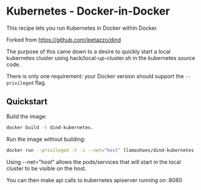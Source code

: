 # Kubernetes - Docker-in-Docker

This recipe lets you run Kubernetes in Docker within Docker.

Forked from https://github.com/jpetazzo/dind

The purpose of this came down to a desire to quickly start a local kubernetes
cluster using hack/local-up-cluster.sh in the kubernetes source code.


There is only one requirement: your Docker version should support the
`--privileged` flag.


## Quickstart

Build the image:
```bash
docker build -t dind-kubernetes.
```

Run the image without building:
```bash
docker run --privileged -t -i --net="host" llamashoes/dind-kubernetes
```

Using --net="host" allows the pods/services that will start in the local
cluster to be visible on the host.

You can then make api calls to kubernetes apiserver running on <yourip>:8080
